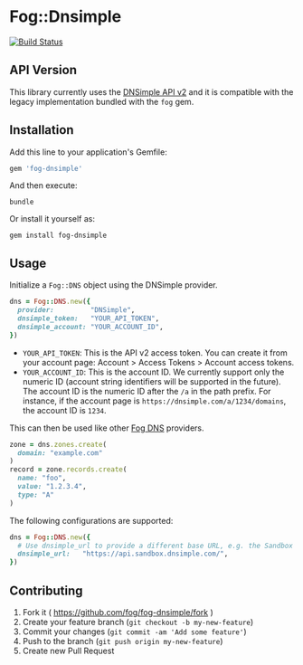 # Fog::Dnsimple

[![Build Status](https://travis-ci.org/fog/fog-dnsimple.svg?branch=master)](https://travis-ci.org/fog/fog-dnsimple)


## API Version

This library currently uses the [DNSimple API v2](https://developer.dnsimple.com/v2/) 
and it is compatible with the legacy implementation bundled with the `fog` gem.


## Installation

Add this line to your application's Gemfile:

```ruby
gem 'fog-dnsimple'
```

And then execute:

```
bundle
```

Or install it yourself as:

```
gem install fog-dnsimple
```


## Usage

Initialize a `Fog::DNS` object using the DNSimple provider.

```ruby
dns = Fog::DNS.new({
  provider:         "DNSimple",
  dnsimple_token:   "YOUR_API_TOKEN",
  dnsimple_account: "YOUR_ACCOUNT_ID",
})
```

- `YOUR_API_TOKEN`: This is the API v2 access token. You can create it from your account page: Account > Access Tokens > Account access tokens.
- `YOUR_ACCOUNT_ID`: This is the account ID. We currently support only the numeric ID (account string identifiers will be supported in the future). The account ID is the numeric ID after the `/a` in the path prefix. For instance, if the account page is `https://dnsimple.com/a/1234/domains`, the account ID is `1234`.

This can then be used like other [Fog DNS](http://fog.io/dns/) providers.

```ruby
zone = dns.zones.create(
  domain: "example.com"
)
record = zone.records.create(
  name: "foo",
  value: "1.2.3.4",
  type: "A"
)
```

The following configurations are supported:

```ruby
dns = Fog::DNS.new({
  # Use dnsimple_url to provide a different base URL, e.g. the Sandbox URL
  dnsimple_url:   "https://api.sandbox.dnsimple.com/",
})
```

## Contributing

1. Fork it ( https://github.com/fog/fog-dnsimple/fork )
2. Create your feature branch (`git checkout -b my-new-feature`)
3. Commit your changes (`git commit -am 'Add some feature'`)
4. Push to the branch (`git push origin my-new-feature`)
5. Create new Pull Request
